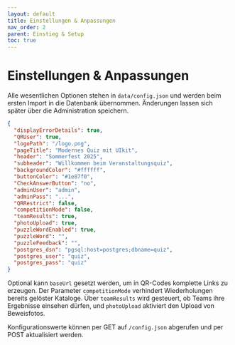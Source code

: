 ```yaml
---
layout: default
title: Einstellungen & Anpassungen
nav_order: 2
parent: Einstieg & Setup
toc: true
---
```


# Einstellungen & Anpassungen

Alle wesentlichen Optionen stehen in `data/config.json` und werden beim ersten Import in die Datenbank übernommen. Änderungen lassen sich später über die Administration speichern.

```json
{
  "displayErrorDetails": true,
  "QRUser": true,
  "logoPath": "/logo.png",
  "pageTitle": "Modernes Quiz mit UIkit",
  "header": "Sommerfest 2025",
  "subheader": "Willkommen beim Veranstaltungsquiz",
  "backgroundColor": "#ffffff",
  "buttonColor": "#1e87f0",
  "CheckAnswerButton": "no",
  "adminUser": "admin",
  "adminPass": "...",
  "QRRestrict": false,
  "competitionMode": false,
  "teamResults": true,
  "photoUpload": true,
  "puzzleWordEnabled": true,
  "puzzleWord": "",
  "puzzleFeedback": "",
  "postgres_dsn": "pgsql:host=postgres;dbname=quiz",
  "postgres_user": "quiz",
  "postgres_pass": "quiz"
}
```

Optional kann `baseUrl` gesetzt werden, um in QR-Codes komplette Links zu erzeugen. Der Parameter `competitionMode` verhindert Wiederholungen bereits gelöster Kataloge. Über `teamResults` wird gesteuert, ob Teams ihre Ergebnisse einsehen dürfen, und `photoUpload` aktiviert den Upload von Beweisfotos.

Konfigurationswerte können per GET auf `/config.json` abgerufen und per POST aktualisiert werden.

